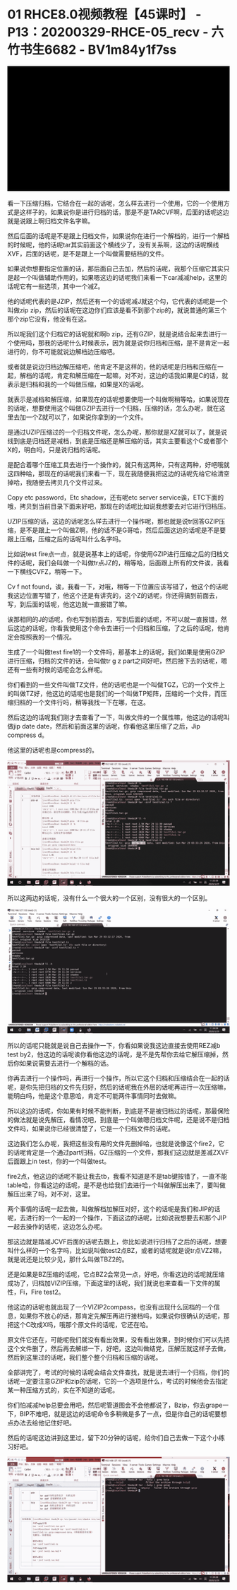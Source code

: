 # 01 RHCE8.0视频教程【45课时】 - P13：20200329-RHCE-05_recv - 六竹书生6682 - BV1m84y1f7ss

![](img/ab3988e47d6523f62e75d08ce6d91599_0.png)

看一下压缩归档，它结合在一起的话呢，怎么样去进行一个使用，它的一个使用方式是这样子的，如果说你是进行归档的话，那是不是TARCVF啊，后面的话呢这边就是说跟上啊归档文件名字嘛。

然后后面的话呢是不是跟上归档文件，如果说你在进行一个解档的，进行一个解档的时候呢，他的话呢tar其实前面这个横线少了，没有关系啊，这边的话呢横线XVF，后面的话呢，是不是跟上一个叫做需要结档的文件。

如果说你想要指定位置的话，那后面自己去加，然后的话呢，我那个压缩它其实只是起一个叫做辅助作用的，如果嗯这边的话呢我们来看一下car减减help，这里的话呢它有一些选项，其中一个减Z。

他的话呢代表的是JZIP，然后还有一个的话呢减J就这个勾，它代表的话呢是一个叫做zip zip，然后的话呢在这边你们应该是看不到那个zip的，就说普通的第三个那个zip它没有，他没有在这。

所以呢我们这个归档它的话呢就和啊b zip，还有GZIP，就是说结合起来去进行一个使用吗，那我的话呢什么时候表示，因为就是说你归档和压缩，是不是肯定一起进行的，你不可能就说边解档边压缩吧。

或者就是说边归档边解压缩吧，他肯定不是这样的，他的话呢是归档和压缩在一起，解档的话呢，肯定和解压缩在一起嘛，对不对，这边的话我如果是C的话，就表示是归档和我的一个叫做压缩，如果是X的话呢。

就表示是减档和解压缩，如果现在的话呢想要使用一个叫做啊稍等哈，如果说现在的话呢，想要使用这个叫做GZIP去进行一个归档，压缩的话，怎么办呢，就在这里去加一个Z就可以了，如果说你拿到的一个文件。

是通过UZIP压缩过的一个归档文件呢，怎么办呢，那你就是XZ就可以了，就是说线到底是归档还是减档，到底是压缩还是解压缩的话，其实主要看这个C或者那个X的，明白吗，只是说归档的话呢。

是配合着哪个压缩工具去进行一个操作的，就只有这两种，只有这两种，好吧哦就这四种哈，那现在的话呢我们来看一下，现在我随便我把这边的话呢先给它给清空掉哈，我随便去拷贝几个文件过来。

Copy etc password，Etc shadow，还有呢etc server service诶，ETC下面的哦，拷贝到当前目录下面来好吧，那现在的话呢比如说我想要去对它进行归档压。

UZIP压缩的话，这边的话呢怎么样去进行一个操作呢，那也就是说tr回答GZIP压缩，是不是跟上一个叫做Z啊，他的话不是G哥哈，然后后面这边的话呢是不是要跟上压缩，压缩之后的话呢叫什么名字吗。

比如说test fire点一点，就是说基本上的话呢，你使用GZIP进行压缩之后的归档文件的话呢，我们会叫做一个叫做tr点JZ的，稍等哈，后面跟上所有的文件诶，我看一下横线CVFZ，稍等一下。

Cv f not found，诶，我看一下，对哦，稍等一下位置应该写错了，他这个的话呢我这边位置写错了，他这个还是有讲究的，这个Z的话呢，你还得搞到前面去，写，到后面的话呢，他这边就一直报错了嘛。

诶那相同的J的话呢，你也写到前面去，写到后面的话呢，不可以就一直报错，然后这边的话呢，你看我使用这个命令去进行一个归档和压缩，了之后的话呢，他肯定会按照我的一个情况。

生成了一个叫做test fire1的一个文件吗，那基本上的话呢，我们如果是使用GZIP进行压缩，归档的文件的话，会叫做tr g z part之间好吧，然后接下去的话呢，嗯还有一些有时候的话呢会怎么样呢。

你们看到的一些文件叫做TZ文件，他的话呢也是一个叫做TGZ，它的一个文件上的叫做TZ好，他这边的话呢也是我们的一个叫做TP矩阵，压缩的一个文件，而压缩归档的一个文件行吗，稍等我找一下在哪，在这。

然后这边的话呢我们刚才去查看了一下，叫做文件的一个属性嘛，他这边的话呢叫做jip date date，然后和前面这里的话呢，你看他这里压缩了之后，Jip compress d。

他这里的话呢也是compress的。

![](img/ab3988e47d6523f62e75d08ce6d91599_2.png)

所以这两边的话呢，没有什么一个很大的一个区别，没有很大的一个区别。

![](img/ab3988e47d6523f62e75d08ce6d91599_4.png)

所以的话呢只能就是说自己去操作一下，你看如果说我这边直接去使用REZ减b test by2，他这边的话呢诶你看他这边的话呢，是不是先帮你去给它解压缩掉，然后你如果说需要去进行一个解档的话。

你再去进行一个操作吗，再进行一个操作，所以它这个归档和压缩结合在一起的话呢，是你先把归档的文件先归好，然后的话呢我在外层的话呢再进行一次压缩嘛，能明白吗，他是这个意思哈，肯定不可能两件事情同时去做嘛。

所以这边的话呢，你如果有时候不能判断，到底是不是被归档过的话呢，那最保险的做法就是说先解压，看情况吧，到底是一个叫做嗯归档文件呢，还是说不是归档文件吗，如果说你已经很清楚了，它是一个归档文件的话呢。

这边我们怎么办呢，我把这些没有用的文件先删掉哈，也就是说像这个fire2，它的话呢肯定是一个通过part归档，GZ压缩的一个文件，那我们这边就是差减ZXVF后面跟上in test，你的一个叫做test。

fire2点，他这边的话呢不能让我去tb，我看不知道是不是tab键按错了，一直不能table哈，你看这边的话呢，是不是也给我们去进行一个叫做解压出来了，要叫做解压出来了吗，对不对，这里。

两个事情的话呢一起去做，叫做解档加解压对好，这个的话呢是我们和JIP的话呢，去进行的一个一起的一个操作，下面这边的话呢，比如说我想要去和那个JIP一起去操作的话呢，这边怎么办呢。

那这边就是踏减JCVF后面的话呢去跟上，你比如说进行归档了之后的话呢，想要叫什么样的一个名字吗，比如说叫做test2点BZ，或者的话呢就是说tr点VZ2嘛，就是说还是比较少见，那什么叫做TBZ2的。

还是如果是BZ压缩的话呢，它点BZ2会常见一点，好吧，你看这边的话呢就压缩成功了，归档加VIZIP压缩，下面这里的话呢，我们就说也来查看一下文件的属性，Fi，Fire test2。

他这边的话呢也就出现了一个VIZIP2compass，也没有出现什么回档的一个信息，如果你不放心的话，那肯定先解压再进行接档吗，如果说你很确认的话呢，那把这个C改成X吗，哦那个原文件的话呢，它还在哈。

原文件它还在，可能呢我们就没有看出效果，没有看出效果，到时候你们可以先把这个文件删了，然后再去解绑一下，好吧，这边叫做结党，压解压就这样子去做，然后到这里过的话呢，我们整个整个归档和压缩的话呢。

全部讲完了，考试的时候的话呢会结合文件查找，就是说去进行一个归档，你们的话呢一定要注意GZIP和zip的话呢，它的一个选项是什么，考试的时候他会去指定某一种压缩方式的，实在不知道的话呢。

你们怕减减help总要会用吧，然后呢管道图会不会他都说了，Bzip，你去grape一下，BIP不难吧，就是这边的话呢命令多稍微是多了一点，但是你自己的话呢要想点办法去给他记住好吧。

然后的话呢这边讲到这里过，留下20分钟的话呢，给你们自己去做一下这个小练习好吧。

![](img/ab3988e47d6523f62e75d08ce6d91599_6.png)